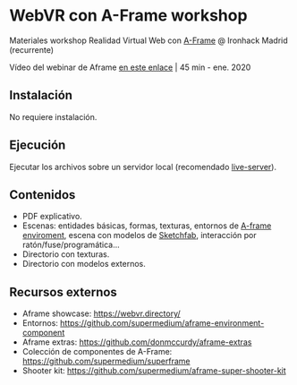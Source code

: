 # WebVR con A-Frame workshop

Materiales workshop Realidad Virtual Web con [A-Frame](https://aframe.io/) @ Ironhack Madrid (recurrente)

Vídeo del webinar de Aframe [en este enlace](https://youtu.be/YITd_MFskjU?t=594) | 45 min - ene. 2020

## Instalación

No requiere instalación.

## Ejecución

Ejecutar los archivos sobre un servidor local (recomendado [live-server](https://www.npmjs.com/package/live-server)).

## Contenidos
- PDF explicativo.
- Escenas: entidades básicas, formas, texturas, entornos de [A-frame enviroment](https://github.com/supermedium/aframe-environment-component), escena con modelos de [Sketchfab](https://sketchfab.com/feed), interacción por ratón/fuse/programática...
- Directorio con texturas.
- Directorio con modelos externos.

## Recursos externos
- Aframe showcase: https://webvr.directory/
- Entornos: https://github.com/supermedium/aframe-environment-component
- Aframe extras: https://github.com/donmccurdy/aframe-extras
- Colección de componentes de A-Frame: https://github.com/supermedium/superframe
- Shooter kit: https://github.com/supermedium/aframe-super-shooter-kit

